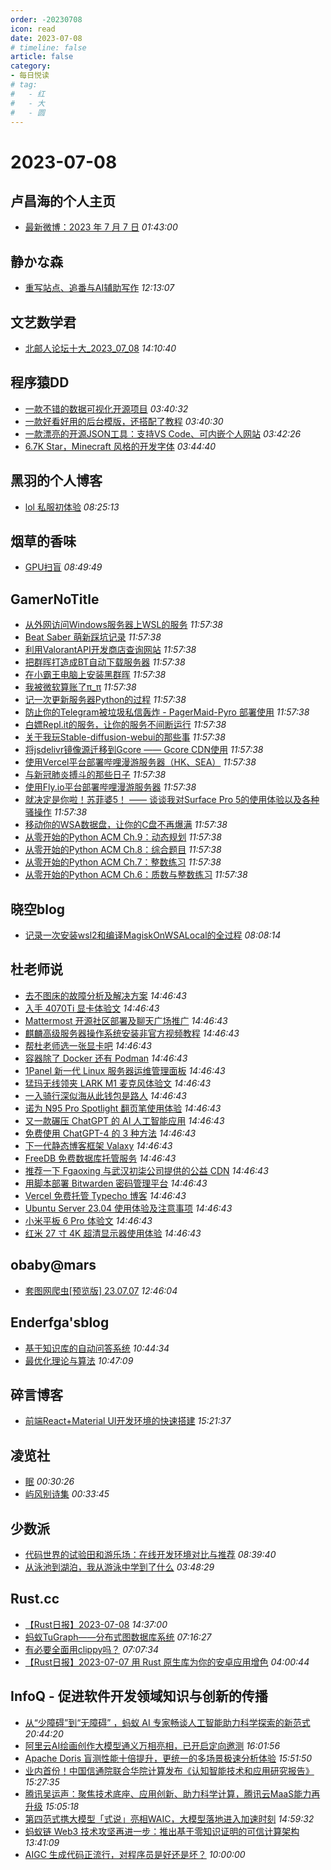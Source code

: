 ```yaml
---
order: -20230708
icon: read
date: 2023-07-08
# timeline: false
article: false
category:
- 每日悦读
# tag:
#   - 红
#   - 大
#   - 圆
---
```


# 2023-07-08 
## 卢昌海的个人主页<span></span>
* [最新微博：2023 年 7 月 7 日](https://www.changhai.org/articles/miscellaneous/blog/202307.php#latest) *01:43:00* 
## 静かな森<span></span>
* [重写站点、追番与AI辅助写作](https://innei.in/notes/150) *12:13:07* 
## 文艺数学君<span></span>
* [北邮人论坛十大_2023_07_08](https://mathpretty.com/16119.html) *14:10:40* 
## 程序猿DD<span></span>
* [一款不错的数据可视化开源项目](https://blog.didispace.com/tj-opensource-goview/) *03:40:32* 
* [一款好看好用的后台模版，还搭配了教程](https://blog.didispace.com/tj-opensource-v3adminvite/) *03:40:30* 
* [一款漂亮的开源JSON工具：支持VS Code、可内嵌个人网站](https://blog.didispace.com/tj-opensource-jsoncrack/) *03:42:26* 
* [6.7K Star，Minecraft 风格的开发字体](https://blog.didispace.com/tj-opensource-minecraftfont/) *03:44:40* 
## 黑羽的个人博客<span></span>
* [lol 私服初体验](https://blog.thetbw.xyz/archives/try-a-lol-self-service) *08:25:13* 
## 烟草的香味<span></span>
* [GPU扫盲](https://hujingnb.com/archives/908) *08:49:49* 
## GamerNoTitle<span></span>
* [从外网访问Windows服务器上WSL的服务](https://bili33.top/posts/Access-WSL-through-Windows/) *11:57:38* 
* [Beat Saber 萌新踩坑记录](https://bili33.top/posts/BeatSaber-Noob/) *11:57:38* 
* [利用ValorantAPI开发商店查询网站](https://bili33.top/posts/Valorant-Shop-with-API/) *11:57:38* 
* [把群晖打造成BT自动下载服务器](https://bili33.top/posts/Make-Synology-NAS-to-BT-Downloader/) *11:57:38* 
* [在小霸王电脑上安装黑群晖](https://bili33.top/posts/Install-black-synology-NAS-on-previous-PC/) *11:57:38* 
* [我被微软算账了π_π](https://bili33.top/posts/My-Office365-is-Down/) *11:57:38* 
* [记一次更新服务器Python的过程](https://bili33.top/posts/Update-Python-on-my-server/) *11:57:38* 
* [防止你的Telegram被垃圾私信轰炸 - PagerMaid-Pyro 部署使用](https://bili33.top/posts/Use-telegram-with-pagermaid/) *11:57:38* 
* [白嫖Repl.it的服务，让你的服务不间断运行](https://bili33.top/posts/Full-use-of-replit/) *11:57:38* 
* [关于我玩Stable-diffusion-webui的那些事](https://bili33.top/posts/Stable-diffusion-webui-discovery/) *11:57:38* 
* [将jsdelivr镜像源迁移到Gcore —— Gcore CDN使用](https://bili33.top/posts/Migrate-jsdelivr-mirror-to-Gcore/) *11:57:38* 
* [使用Vercel平台部署哔哩漫游服务器（HK、SEA）](https://bili33.top/posts/Deploy-biliroaming-typescript-server-with-vercel/) *11:57:38* 
* [与新冠肺炎搏斗的那些日子](https://bili33.top/posts/Fight-against-COVID19/) *11:57:38* 
* [使用Fly.io平台部署哔哩漫游服务器](https://bili33.top/posts/Deploy-biliroaming-go-server-with-flyio/) *11:57:38* 
* [就决定是你啦！苏菲婆5！ —— 谈谈我对Surface Pro 5的使用体验以及各种骚操作](https://bili33.top/posts/Enchance-my-Surface-Pro-5/) *11:57:38* 
* [移动你的WSA数据盘，让你的C盘不再爆满](https://bili33.top/posts/Move-your-wsa-data/) *11:57:38* 
* [从零开始的Python ACM Ch.9：动态规划](https://bili33.top/posts/Go-for-Python-Ch9/) *11:57:38* 
* [从零开始的Python ACM Ch.8：综合题目](https://bili33.top/posts/Go-for-Python-Ch8/) *11:57:38* 
* [从零开始的Python ACM Ch.7：整数练习](https://bili33.top/posts/Go-for-Python-Ch7/) *11:57:38* 
* [从零开始的Python ACM Ch.6：质数与整数练习](https://bili33.top/posts/Go-for-Python-Ch6/) *11:57:38* 
## 晓空blog<span></span>
* [记录一次安装wsl2和编译MagiskOnWSALocal的全过程](https://blog.moeworld.tech/2023/07/08/%e8%ae%b0%e5%bd%95%e4%b8%80%e6%ac%a1%e5%ae%89%e8%a3%85wsl2%e5%92%8c%e7%bc%96%e8%af%91magiskonwsalocal%e7%9a%84%e5%85%a8%e8%bf%87%e7%a8%8b/) *08:08:14* 
## 杜老师说<span></span>
* [去不图床的故障分析及解决方案](https://dusays.com/603/) *14:46:43* 
* [入手 4070Ti 显卡体验文](https://dusays.com/602/) *14:46:43* 
* [Mattermost 开源社区部署及聊天广场推广](https://dusays.com/601/) *14:46:43* 
* [麒麟高级服务器操作系统安装非官方视频教程](https://dusays.com/600/) *14:46:43* 
* [帮杜老师选一张显卡吧](https://dusays.com/599/) *14:46:43* 
* [容器除了 Docker 还有 Podman](https://dusays.com/598/) *14:46:43* 
* [1Panel 新一代 Linux 服务器运维管理面板](https://dusays.com/597/) *14:46:43* 
* [猛玛无线领夹 LARK M1 麦克风体验文](https://dusays.com/596/) *14:46:43* 
* [一入骑行深似海从此钱包是路人](https://dusays.com/595/) *14:46:43* 
* [诺为 N95 Pro Spotlight 翻页笔使用体验](https://dusays.com/594/) *14:46:43* 
* [又一款碾压 ChatGPT 的 AI 人工智能应用](https://dusays.com/593/) *14:46:43* 
* [免费使用 ChatGPT-4 的 3 种方法](https://dusays.com/592/) *14:46:43* 
* [下一代静态博客框架 Valaxy](https://dusays.com/591/) *14:46:43* 
* [FreeDB 免费数据库托管服务](https://dusays.com/590/) *14:46:43* 
* [推荐一下 Fgaoxing 与武汉初柒公司提供的公益 CDN](https://dusays.com/589/) *14:46:43* 
* [用脚本部署 Bitwarden 密码管理平台](https://dusays.com/588/) *14:46:43* 
* [Vercel 免费托管 Typecho 博客](https://dusays.com/587/) *14:46:43* 
* [Ubuntu Server 23.04 使用体验及注意事项](https://dusays.com/586/) *14:46:43* 
* [小米平板 6 Pro 体验文](https://dusays.com/585/) *14:46:43* 
* [红米 27 寸 4K 超清显示器使用体验](https://dusays.com/584/) *14:46:43* 
## obaby@mars<span></span>
* [套图网爬虫\[预览版\] 23.07.07](https://h4ck.org.cn/2023/07/%e5%a5%97%e5%9b%be%e7%bd%91%e7%88%ac%e8%99%ab%e9%a2%84%e8%a7%88%e7%89%88-23-07-07/) *12:46:04* 
## Enderfga'sblog<span></span>
* [基于知识库的自动问答系统](http://enderfga.cn/2023/05/31/kbqa/) *10:44:34* 
* [最优化理论与算法](http://enderfga.cn/2023/05/31/opt/) *10:47:09* 
## 碎言博客<span></span>
* [前端React+Material UI开发环境的快速搭建](https://suiyan.cc/2023/20230708152137.html) *15:21:37* 
## 凌览社<span></span>
* [眠](https://www.linglan01.cn/post/38) *00:30:26* 
* [屿风别诗集](https://www.linglan01.cn/post/36) *00:33:45* 
## 少数派<span></span>
* [代码世界的试验田和游乐场：在线开发环境对比与推荐](https://sspai.com/prime/story/online-codespaces-compared) *08:39:40* 
* [从泳池到湖泊，我从游泳中学到了什么](https://sspai.com/post/80869) *03:48:29* 
## Rust.cc<span></span>
* [【Rust日报】2023-07-08](https://rustcc.cn/article?id=bd117565-cf61-451a-9d7b-9c32e59ca315) *14:37:00* 
* [蚂蚁TuGraph——分布式图数据库系统](https://rustcc.cn/article?id=654e2da1-3dac-4eb4-a931-993d8c3bc558) *07:16:27* 
* [有必要全面用clippy吗？](https://rustcc.cn/article?id=74f676f0-edbc-4e0a-ad92-381840c5e2f8) *07:07:34* 
* [【Rust日报】2023-07-07 用 Rust 原生库为你的安卓应用增色](https://rustcc.cn/article?id=943c90e6-0612-4df5-85d0-8b46863500fa) *04:00:44* 
## InfoQ - 促进软件开发领域知识与创新的传播<span></span>
* [从“少障碍”到“无障碍” ，蚂蚁 AI 专家畅谈人工智能助力科学探索的新范式](https://www.infoq.cn/article/t9685IWv74GeT7WIFIRe?utm_source=rss&utm_medium=article) *20:44:20* 
* [阿里云AI绘画创作大模型通义万相亮相，已开启定向邀测](https://www.infoq.cn/article/FRZJW3zPd1HSmw2MB2dm?utm_source=rss&utm_medium=article) *16:01:56* 
* [Apache Doris 盲测性能十倍提升，更统一的多场景极速分析体验](https://www.infoq.cn/article/8jRoWP3WyLw6vOQigf2R?utm_source=rss&utm_medium=article) *15:51:50* 
* [业内首份！中国信通院联合华院计算发布《认知智能技术和应用研究报告》](https://www.infoq.cn/article/qyFS4KHSRxpqwpgWiIKS?utm_source=rss&utm_medium=article) *15:27:35* 
* [腾讯吴运声：聚焦技术底座、应用创新、助力科学计算，腾讯云MaaS能力再升级](https://www.infoq.cn/article/19rw6qa5K1tjavyRFifb?utm_source=rss&utm_medium=article) *15:05:18* 
* [第四范式携大模型「式说」亮相WAIC，大模型落地进入加速时刻](https://www.infoq.cn/article/RuOlxrAbu26Juzbfb2Ib?utm_source=rss&utm_medium=article) *14:59:32* 
* [蚂蚁链 Web3 技术攻坚再进一步：推出基于零知识证明的可信计算架构](https://www.infoq.cn/article/FPHLp87Iko2aswqbDWe2?utm_source=rss&utm_medium=article) *13:41:09* 
* [AIGC 生成代码正流行，对程序员是好还是坏？](https://www.infoq.cn/article/39DAkIPX97e716HJkPIa?utm_source=rss&utm_medium=article) *10:00:00* 
